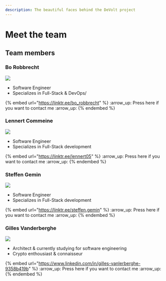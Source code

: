 ```yaml
---
description: The beautiful faces behind the DeVolt project
---
```


# Meet the team

## Team members

### Bo Robbrecht

![](../.gitbook/assets/\_MG\_9922.JPG)

* Software Engineer
* Specializes in Full-Stack & DevOps/

{% embed url="https://linktr.ee/bo_robbrecht" %}
:arrow\_up: Press here if you want to contact me :arrow\_up:
{% endembed %}

### Lennert Commeine

![](../.gitbook/assets/256345236\_228397292696919\_3439385437701225853\_n.png)

* Software Engineer
* Specializes in Full-Stack development

{% embed url="https://linktr.ee/lennert05" %}
:arrow\_up: Press here if you want to contact me :arrow\_up:
{% endembed %}

### Steffen Gemin

![](../.gitbook/assets/255829050\_1034065320711769\_1276792414192382274\_n.jpg)

* Software Engineer
* Specializes in Full-Stack development

{% embed url="https://linktr.ee/steffen.gemin" %}
:arrow\_up: Press here if you want to contact me :arrow\_up:
{% endembed %}

### Gilles Vanderberghe

![](../.gitbook/assets/256669846\_1766398203553271\_6469282277233737716\_n.jpg)

* Architect & currently studying for software engineering
* Crypto enthousiast & connaisseur

{% embed url="https://www.linkedin.com/in/gilles-vanlerberghe-9358b419b" %}
:arrow\_up: Press here if you want to contact me :arrow\_up:
{% endembed %}
